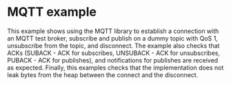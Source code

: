 MQTT example
============

This example shows using the MQTT library to establish a connection with an MQTT test broker, subscribe and publish on a dummy topic with QoS 1, unsubscribe from the topic, and disconnect.
The example also checks that ACKs (SUBACK - ACK for subscribes, UNSUBACK - ACK for unsubscribes, PUBACK - ACK for publishes), and notifications for publishes are received as expected.
Finally, this examples checks that the implementation does not leak bytes from the heap between the connect and the disconnect.
